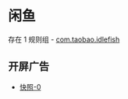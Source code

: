 # 闲鱼

存在 1 规则组 - [com.taobao.idlefish](/src/apps/com.taobao.idlefish.ts)

## 开屏广告

- [快照-0](https://gkd-kit.gitee.io/import/12668670)
